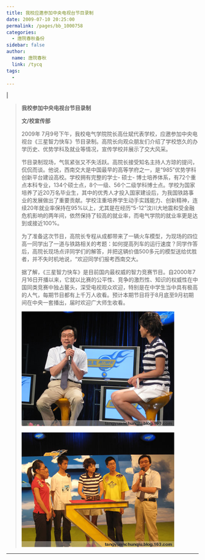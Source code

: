 ```yaml
---
title: 我校应邀参加中央电视台节目录制
date: 2009-07-10 20:25:00
permalink: /pages/bb_1000758
categories: 
  - 唐院春秋备份
sidebar: false
author: 
  name: 唐院春秋
  link: /tycq
tags: 
  - 
---
```


|

> **我校参加中央电视台节目录制**
>
> **文/校宣传部**
>
> 2009年
> 7月9号下午，我校电气学院院长高仕斌代表学校，应邀参加中央电视台《三星智力快车》节目录制。高院长向观众朋友们介绍了学校悠久的办学历史、优势学科及就业等情况，宣传学校并展示了交大风采。
>
>
> 节目录制现场，气氛紧张又不失活跃。高院长接受知名主持人方琼的提问，侃侃而谈。他说，西南交大是中国最早的高等学府之一，是“985”优势学科创新平台建设高校。学校拥有完整的学士-
> 硕士-
> 博士培养体系，有72个重点本科专业，134个硕士点，8个一级、56个二级学科博士点。学校为国家培养了近20万名毕业生，其中的优秀人才投入国家建设后，为我国铁路事业的发展做出了重要贡献。学校注重培养学生动手实践能力、创新精神，连续20年就业率保持在95%以上，尤其是在经历“5-12”汶川大地震和受金融危机影响的两年间，依然保持了较高的就业率，而电气学院的就业率更是达到或接近100%。
>
>
> 为了准备这次节目，高院长专程从成都带来了一辆火车模型，为现场的四位高一同学出了一道与铁路相关的考题：如何提高列车的运行速度？同学作答后，高院长现场点评同学们的解答，并把这辆价值500多元的模型送给优胜者，并不失时机地说，“欢迎同学们报考西南交大。
>
>
> 据了解，《三星智力快车》是目前国内最权威的智力竞赛节目。自2000年7月16日开播以来，它就以比赛的公平性、竞争的激烈性、知识的权威性在中国同类竞赛中独占鳌头，深受电视观众欢迎，特别是在中学生当中具有极高的人气，每期节目都有上千万人收看。预计本期节目将于8月底至9月初期间在中央一套播出，届时欢迎广大师生收看。
>
> [
> ![](/pic/img.bimg.126.net_photo_UNlI4iayWsJQ12klG9f3mw==_350717820981995373.jpg)](pic/img.bimg.126.net_photo_UNlI4iayWsJQ12klG9f3mw==_350717820981995373.jpg)
>
> [
> ![](/pic/img.bimg.126.net_photo_77HDklKazkddhyHBj4OjSA==_2574933086949565190.jpg)](pic/img.bimg.126.net_photo_77HDklKazkddhyHBj4OjSA==_2574933086949565190.jpg)[](pic/img.bimg.126.net_photo_77HDklKazkddhyHBj4OjSA==_2574933086949565190.jpg)  
  
---